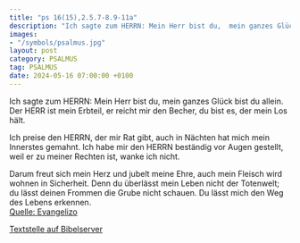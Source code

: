 ```yaml
---
title: "ps 16(15),2.5.7-8.9-11a"
description: "Ich sagte zum HERRN: Mein Herr bist du,  mein ganzes Glück bist du allein. Der HERR ist mein Erbteil, er reicht mir den Becher,  du bist es, der mein Los hält.  Ich preise den HERRN, der mir Rat gibt,  auch in Nächten hat mich mein Innerstes gemahnt. Ich habe mir den HERRN bes...."
images:
- "/symbols/psalmus.jpg"
layout: post
category: PSALMUS
tag: PSALMUS
date: 2024-05-16 07:00:00 +0100
---
```

Ich sagte zum HERRN: Mein Herr bist du, 
mein ganzes Glück bist du allein.
Der HERR ist mein Erbteil, er reicht mir den Becher, 
du bist es, der mein Los hält.

Ich preise den HERRN, der mir Rat gibt, 
auch in Nächten hat mich mein Innerstes gemahnt.
Ich habe mir den HERRN beständig vor Augen gestellt, 
weil er zu meiner Rechten ist, wanke ich nicht.<!--more-->

Darum freut sich mein Herz und jubelt meine Ehre, 
auch mein Fleisch wird wohnen in Sicherheit.
Denn du überlässt mein Leben nicht der Totenwelt; 
du lässt deinen Frommen die Grube nicht schauen.
Du lässt mich den Weg des Lebens erkennen.<br>
[Quelle: Evangelizo](https://evangeliumtagfuertag.org/DE/gospel)

[Textstelle auf Bibelserver](https://www.bibleserver.com/EU/ps16(15),2.5.7-8.9-11a)
